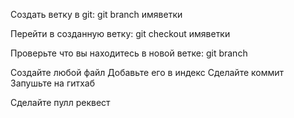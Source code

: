 Создать ветку в git:
git branch имяветки

Перейти в созданную ветку:
git checkout имяветки

Проверьте что вы находитесь в новой ветке:
git branch


Создайте любой файл
Добавьте его в индекс
Сделайте коммит
Запушьте на гитхаб

Сделайте пулл реквест

